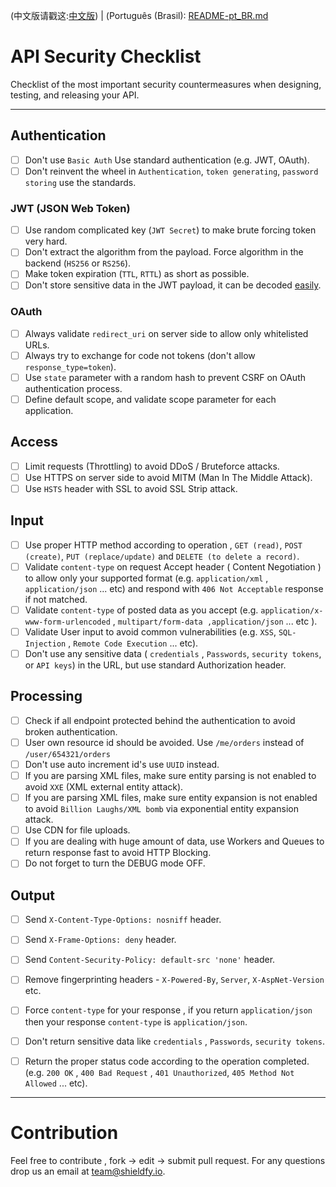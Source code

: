 (中文版请戳这:[中文版](./README-zh.md))
| (Português (Brasil): [README-pt_BR.md](./README-pt_BR.md)

# API Security Checklist
Checklist of the most important security countermeasures when designing, testing, and releasing your API.

------------------------------------------------------------------------------
## Authentication
- [ ] Don't use `Basic Auth` Use standard authentication (e.g. JWT, OAuth).
- [ ] Don't reinvent the wheel in `Authentication`, `token generating`, `password storing` use the standards.

### JWT (JSON Web Token)
- [ ] Use random complicated key (`JWT Secret`) to make brute forcing token very hard.
- [ ] Don't extract the algorithm from the payload. Force algorithm in the backend (`HS256` or `RS256`). 
- [ ] Make token expiration (`TTL`, `RTTL`) as short as possible.
- [ ] Don't store sensitive data in the JWT payload, it can be decoded [easily](https://jwt.io/#debugger-io).

### OAuth
- [ ] Always validate `redirect_uri` on server side to allow only whitelisted URLs.
- [ ] Always try to exchange for code not tokens (don't allow `response_type=token`).
- [ ] Use `state` parameter with a random hash to prevent CSRF on OAuth authentication process.
- [ ] Define default scope, and validate scope parameter for each application. 

## Access
- [ ] Limit requests (Throttling) to avoid DDoS / Bruteforce attacks.
- [ ] Use HTTPS on server side to avoid MITM (Man In The Middle Attack).
- [ ] Use `HSTS` header with SSL to avoid SSL Strip attack.

## Input
- [ ] Use proper HTTP method according to operation , `GET (read)`, `POST (create)`, `PUT (replace/update)` and `DELETE (to delete a record)`.
- [ ] Validate `content-type` on request Accept header ( Content Negotiation ) to allow only your supported format (e.g. `application/xml` , `application/json` ... etc) and respond with `406 Not Acceptable` response if not matched.
- [ ] Validate `content-type` of posted data as you accept (e.g. `application/x-www-form-urlencoded` , `multipart/form-data ,application/json` ... etc ).
- [ ] Validate User input to avoid common vulnerabilities (e.g. `XSS`, `SQL-Injection` , `Remote Code Execution` ... etc).
- [ ] Don't use any sensitive data ( `credentials` , `Passwords`, `security tokens`, or `API keys`) in the URL, but use standard Authorization header.

## Processing
- [ ] Check if all endpoint protected behind the authentication to avoid broken authentication.
- [ ] User own resource id should be avoided. Use `/me/orders` instead of `/user/654321/orders`
- [ ] Don't use auto increment id's use `UUID` instead.
- [ ] If you are parsing XML files, make sure entity parsing is not enabled to avoid `XXE` (XML external entity attack).
- [ ] If you are parsing XML files, make sure entity expansion is not enabled to avoid `Billion Laughs/XML bomb` via exponential entity expansion attack.
- [ ] Use CDN for file uploads.
- [ ] If you are dealing with huge amount of data, use Workers and Queues to return response fast to avoid HTTP Blocking. 
- [ ] Do not forget to turn the DEBUG mode OFF.

## Output
- [ ] Send `X-Content-Type-Options: nosniff` header.
- [ ] Send `X-Frame-Options: deny` header.
- [ ] Send `Content-Security-Policy: default-src 'none'` header.
- [ ] Remove fingerprinting headers - `X-Powered-By`, `Server`, `X-AspNet-Version` etc.
- [ ] Force `content-type` for your response , if you return `application/json` then your response `content-type` is `application/json`.
- [ ] Don't return sensitive data like `credentials` , `Passwords`, `security tokens`.
- [ ] Return the proper status code according to the operation completed. (e.g. `200 OK` , `400 Bad Request` , `401 Unauthorized`, `405 Method Not Allowed` ... etc).


------------------------------------------------------------------------------

# Contribution
Feel free to contribute , fork -> edit -> submit pull request. For any questions drop us an email at team@shieldfy.io.
